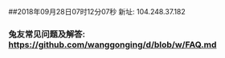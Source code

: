 ##2018年09月28日07时12分07秒 新址: 104.248.37.182
### 兔友常见问题及解答: https://github.com/wanggonging/d/blob/w/FAQ.md
